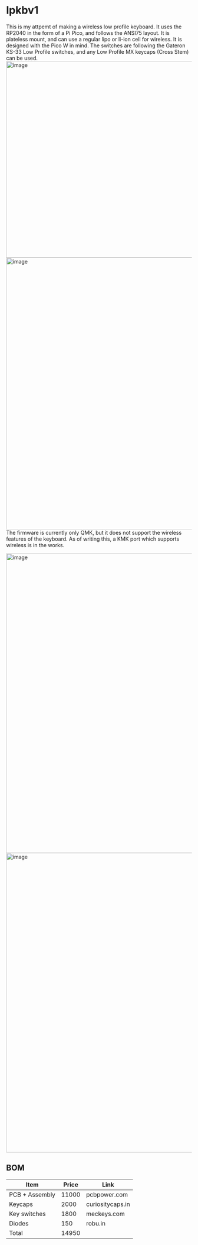 # lpkbv1
This is my attpemt of making a wireless low profile keyboard. It uses the RP2040 in the form of a Pi Pico, and follows the ANSI75 layout. It is plateless mount, and can use a regular lipo or li-ion cell for wireless. It is designed with the Pico W in mind. The switches are following the Gateron KS-33 Low Profile switches, and any Low Profile MX keycaps (Cross Stem) can be used.
<img width="1053" height="532" alt="image" src="https://github.com/user-attachments/assets/286295dd-87b9-4a9e-b594-06226cf74e28" />
<img width="1016" height="736" alt="image" src="https://github.com/user-attachments/assets/1d5e0309-7325-409d-a8c1-fe4f4fbe3699" />
The firmware is currently only QMK, but it does not support the wireless features of the keyboard. As of writing this, a KMK port which supports wireless is in the works.

<img width="1453" height="811" alt="image" src="https://github.com/user-attachments/assets/fd21eedb-6cba-46cb-8df1-18884604dea9" />
<img width="1453" height="811" alt="image" src="https://github.com/user-attachments/assets/6cf3cebb-0a8b-4898-a2c3-49de4a173c34" />

## BOM
|Item           |Price|Link            |
|---------------|-----|----------------|
|PCB + Assembly |11000|pcbpower.com    |
|Keycaps        |2000 |curiositycaps.in|
|Key switches   |1800 |meckeys.com     |
|Diodes         |150  |robu.in         |
|Total          |14950|                |

